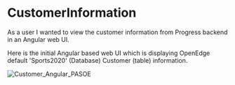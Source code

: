 # CustomerInformation

As a user I wanted to view the customer information from Progress backend in an Angular web UI.


Here is the initial Angular based web UI which is displaying OpenEdge default 'Sports2020' (Database) Customer (table) information.

![Customer_Angular_PASOE](https://github.com/ajithcl/CustomerInformation/assets/44773122/b68d97d9-83a4-4389-af59-ab45ccf05427)
